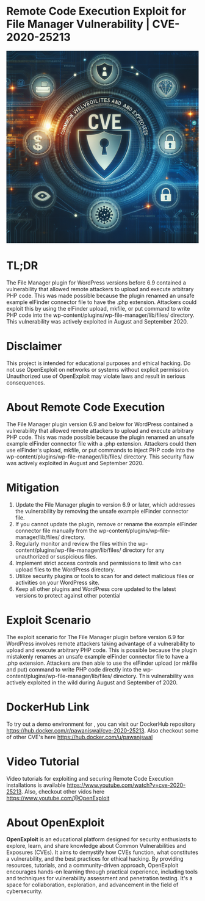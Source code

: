 # Remote Code Execution Exploit for File Manager Vulnerability | CVE-2020-25213
![CVE-2020-25213](https://raw.githubusercontent.com/pawanjswal/pawanjswal.github.io/master/cve-2020-25213/assets/thumbnail.jpg)

# TL;DR
The File Manager plugin for WordPress versions before 6.9 contained a vulnerability that allowed remote attackers to upload and execute arbitrary PHP code. This was made possible because the plugin renamed an unsafe example elFinder connector file to have the .php extension. Attackers could exploit this by using the elFinder upload, mkfile, or put command to write PHP code into the wp-content/plugins/wp-file-manager/lib/files/ directory. This vulnerability was actively exploited in August and September 2020.

# Disclaimer
This project is intended for educational purposes and ethical hacking. Do not use OpenExploit on networks or systems without explicit permission. Unauthorized use of OpenExploit may violate laws and result in serious consequences.

# About Remote Code Execution
The File Manager plugin version 6.9 and below for WordPress contained a vulnerability that allowed remote attackers to upload and execute arbitrary PHP code. This was made possible because the plugin renamed an unsafe example elFinder connector file with a .php extension. Attackers could then use elFinder's upload, mkfile, or put commands to inject PHP code into the wp-content/plugins/wp-file-manager/lib/files/ directory. This security flaw was actively exploited in August and September 2020.

# Mitigation
1. Update the File Manager plugin to version 6.9 or later, which addresses the vulnerability by removing the unsafe example elFinder connector file.
2. If you cannot update the plugin, remove or rename the example elFinder connector file manually from the wp-content/plugins/wp-file-manager/lib/files/ directory.
3. Regularly monitor and review the files within the wp-content/plugins/wp-file-manager/lib/files/ directory for any unauthorized or suspicious files.
4. Implement strict access controls and permissions to limit who can upload files to the WordPress directory.
5. Utilize security plugins or tools to scan for and detect malicious files or activities on your WordPress site.
6. Keep all other plugins and WordPress core updated to the latest versions to protect against other potential

# Exploit Scenario
The exploit scenario for The File Manager plugin before version 6.9 for WordPress involves remote attackers taking advantage of a vulnerability to upload and execute arbitrary PHP code. This is possible because the plugin mistakenly renames an unsafe example elFinder connector file to have a .php extension. Attackers are then able to use the elFinder upload (or mkfile and put) command to write PHP code directly into the wp-content/plugins/wp-file-manager/lib/files/ directory. This vulnerability was actively exploited in the wild during August and September of 2020.

# DockerHub Link
To try out a demo environment for , you can visit our DockerHub repository https://hub.docker.com/r/pawanjswal/cve-2020-25213. Also checkout some of other CVE's here https://hub.docker.com/u/pawanjswal

# Video Tutorial
Video tutorials for exploiting  and securing Remote Code Execution installations is available https://www.youtube.com/watch?v=cve-2020-25213. Also, checkout other vidos here https://www.youtube.com/@OpenExploit

# About OpenExploit
**OpenExploit** is an educational platform designed for security enthusiasts to explore, learn, and share knowledge about Common Vulnerabilities and Exposures (CVEs). It aims to demystify how CVEs function, what constitutes a vulnerability, and the best practices for ethical hacking. By providing resources, tutorials, and a community-driven approach, OpenExploit encourages hands-on learning through practical experience, including tools and techniques for vulnerability assessment and penetration testing. It's a space for collaboration, exploration, and advancement in the field of cybersecurity.